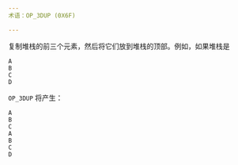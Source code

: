 ```yaml
---
术语：OP_3DUP (0X6F)

---
```

复制堆栈的前三个元素，然后将它们放到堆栈的顶部。例如，如果堆栈是

```text
A
B
C
D
```

`OP_3DUP` 将产生：

```text
A
B
C
A
B
C
D
```